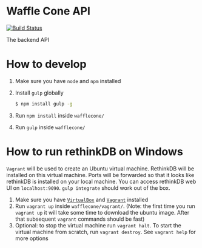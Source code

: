 # Waffle Cone API
[![Build Status](https://travis-ci.org/FroYoInc/wafflecone.svg?branch=develop)](https://travis-ci.org/FroYoInc/wafflecone)

The backend API

# How to develop
1. Make sure you have `node` and `npm` installed
2. Install `gulp` globally

   ```sh
   $ npm install gulp -g
   ```
3. Run `npm install` inside `wafflecone/`
4. Run `gulp` inside `wafflecone/`

# How to run rethinkDB on Windows
`Vagrant` will be used to create an Ubuntu virtual machine. RethinkDB will be installed on this virtual machine. Ports will be forwarded so that it looks like rethinkDB is installed on your local machine. You can access rethinkDB web UI on `localhost:9090`. `gulp integrate` should work out of the box. 
1. Make sure you have [`VirtualBox`](https://www.virtualbox.org/wiki/Downloads) and [`Vagrant`](https://www.vagrantup.com/downloads.html) installed
2. Run `vagrant up` inside `wafflecone/vagrant/`. (Note: the first time you run `vagrant up` it will take some time to download the ubuntu image. After that subsequent `vagrant` commands should be fast)
3. Optional: to stop the virtual machine run `vagrant halt`. To start the virtual machine from scratch, run `vagrant destroy`. See `vagrant help` for more options

